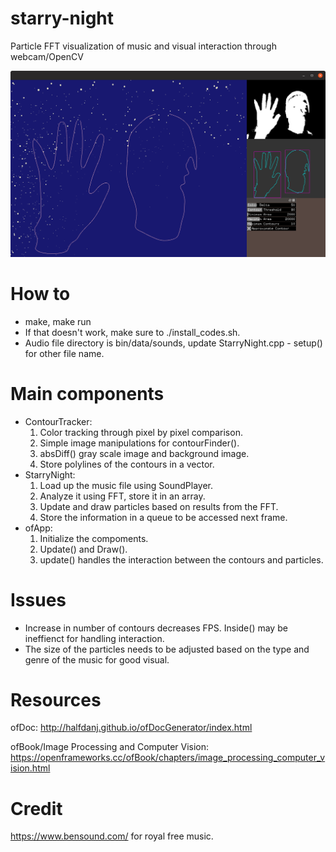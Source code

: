 # starry-night
Particle FFT visualization of music and visual interaction through webcam/OpenCV

![starry-night.png](https://github.com/mingir2/starry-night/blob/master/starry_night.png)

# How to
- make, make run
- If that doesn't work, make sure to ./install_codes.sh.
- Audio file directory is bin/data/sounds, update StarryNight.cpp - setup() for other file name.

# Main components
- ContourTracker: 
	1. Color tracking through pixel by pixel comparison.
	2. Simple image manipulations for contourFinder().
	3. absDiff() gray scale image and background image.
	4. Store polylines of the contours in a vector<T>. 
- StarryNight:
	1. Load up the music file using SoundPlayer.
	2. Analyze it using FFT, store it in an array.
	3. Update and draw particles based on results from the FFT.
	4. Store the information in a queue to be accessed next frame.
- ofApp:
	1. Initialize the compoments.
	2. Update() and Draw().
	3. update() handles the interaction between the contours and particles.

# Issues
- Increase in number of contours decreases FPS. Inside() may be ineffienct for handling interaction.
- The size of the particles needs to be adjusted based on the type and genre of the music for good visual.

# Resources
ofDoc:
http://halfdanj.github.io/ofDocGenerator/index.html

ofBook/Image Processing and Computer Vision: https://openframeworks.cc/ofBook/chapters/image_processing_computer_vision.html

# Credit
https://www.bensound.com/ for royal free music.